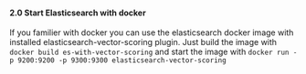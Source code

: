 #### 2.0 Start Elasticsearch with docker
If you familier with docker you can use the elasticsearch docker image with installed elasticsearch-vector-scoring plugin.
Just build the image with 
```docker build es-with-vector-scoring```
and start the image with ```docker run -p 9200:9200 -p 9300:9300 elasticsearch-vector-scoring```
